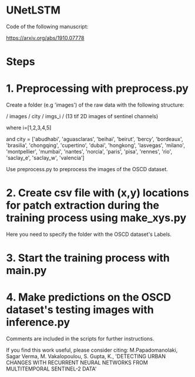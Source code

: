 # UNetLSTM
Code of the following manuscript:

https://arxiv.org/abs/1910.07778

# Steps
# 1. Preprocessing with preprocess.py
Create a folder (e.g 'images') of the raw data with the following structure:

/ images / city / imgs_i / (13 tif 2D images of sentinel channels)

where i=[1,2,3,4,5] 

and city = ['abudhabi', 'aguasclaras', 'beihai', 'beirut', 'bercy', 'bordeaux', 'brasilia', 'chongqing',
        'cupertino', 'dubai', 'hongkong', 'lasvegas', 'milano', 'montpellier', 'mumbai', 'nantes',
        'norcia', 'paris', 'pisa', 'rennes', 'rio', 'saclay_e', 'saclay_w', 'valencia']

Use preprocess.py to preprocess the images of the OSCD dataset.

# 2. Create csv file with (x,y) locations for patch extraction during the training process using make_xys.py
Here you need to specify the folder with the OSCD dataset's Labels.

# 3. Start the training process with main.py

# 4. Make predictions on the OSCD dataset's testing images with inference.py

Comments are included in the scripts for further instructions.

If you find this work useful, please consider citing: M.Papadomanolaki, Sagar Verma, M. Vakalopoulou, S. Gupta, K., 'DETECTING URBAN CHANGES WITH RECURRENT NEURAL NETWORKS FROM MULTITEMPORAL SENTINEL-2 DATA'
